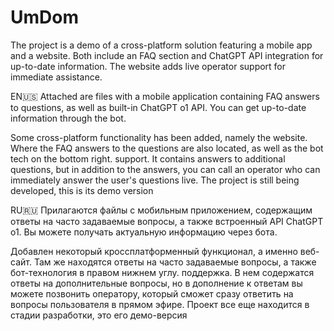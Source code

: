 # UmDom
The project is a demo of a cross-platform solution featuring a mobile app and a website. Both include an FAQ section and ChatGPT API integration for up-to-date information. The website adds live operator support for immediate assistance.


EN🇺🇸
Attached are files with a mobile application containing FAQ answers to questions, as well as built-in ChatGPT o1 API. You can get up-to-date information through the bot.

Some cross-platform functionality has been added, namely the website. Where the FAQ answers to the questions are also located, as well as the bot tech on the bottom right. support. It contains answers to additional questions, but in addition to the answers, you can call an operator who can immediately answer the user's questions live. The project is still being developed, this is its demo version

RU🇷🇺
Прилагаются файлы с мобильным приложением, содержащим ответы на часто задаваемые вопросы, а также встроенный API ChatGPT o1. Вы можете получать актуальную информацию через бота.

Добавлен некоторый кроссплатформенный функционал, а именно веб-сайт. Там же находятся ответы на часто задаваемые вопросы, а также бот-технология в правом нижнем углу. поддержка. В нем содержатся ответы на дополнительные вопросы, но в дополнение к ответам вы можете позвонить оператору, который сможет сразу ответить на вопросы пользователя в прямом эфире. Проект все еще находится в стадии разработки, это его демо-версия
